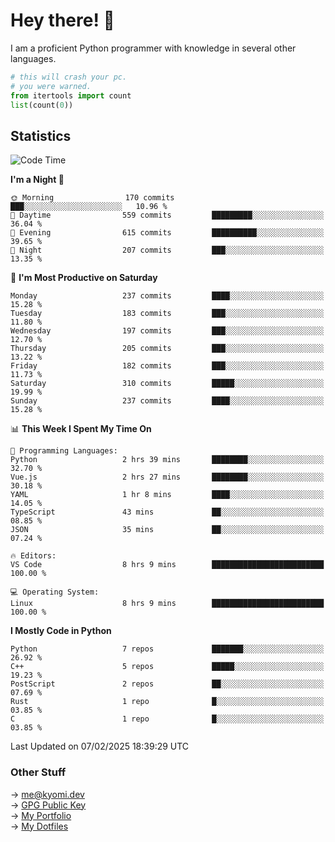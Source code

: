 # Hey there! 👋

I am a proficient Python programmer with knowledge in several other languages.

```py
# this will crash your pc.
# you were warned.
from itertools import count
list(count(0))
```

## Statistics
<!--START_SECTION:waka-->
![Code Time](http://img.shields.io/badge/Code%20Time-1%2C723%20hrs%2057%20mins-blue)

**I'm a Night 🦉** 

```text
🌞 Morning                170 commits         ███░░░░░░░░░░░░░░░░░░░░░░   10.96 % 
🌆 Daytime                559 commits         █████████░░░░░░░░░░░░░░░░   36.04 % 
🌃 Evening                615 commits         ██████████░░░░░░░░░░░░░░░   39.65 % 
🌙 Night                  207 commits         ███░░░░░░░░░░░░░░░░░░░░░░   13.35 % 
```
📅 **I'm Most Productive on Saturday** 

```text
Monday                   237 commits         ████░░░░░░░░░░░░░░░░░░░░░   15.28 % 
Tuesday                  183 commits         ███░░░░░░░░░░░░░░░░░░░░░░   11.80 % 
Wednesday                197 commits         ███░░░░░░░░░░░░░░░░░░░░░░   12.70 % 
Thursday                 205 commits         ███░░░░░░░░░░░░░░░░░░░░░░   13.22 % 
Friday                   182 commits         ███░░░░░░░░░░░░░░░░░░░░░░   11.73 % 
Saturday                 310 commits         █████░░░░░░░░░░░░░░░░░░░░   19.99 % 
Sunday                   237 commits         ████░░░░░░░░░░░░░░░░░░░░░   15.28 % 
```


📊 **This Week I Spent My Time On** 

```text
💬 Programming Languages: 
Python                   2 hrs 39 mins       ████████░░░░░░░░░░░░░░░░░   32.70 % 
Vue.js                   2 hrs 27 mins       ████████░░░░░░░░░░░░░░░░░   30.18 % 
YAML                     1 hr 8 mins         ████░░░░░░░░░░░░░░░░░░░░░   14.05 % 
TypeScript               43 mins             ██░░░░░░░░░░░░░░░░░░░░░░░   08.85 % 
JSON                     35 mins             ██░░░░░░░░░░░░░░░░░░░░░░░   07.24 % 

🔥 Editors: 
VS Code                  8 hrs 9 mins        █████████████████████████   100.00 % 

💻 Operating System: 
Linux                    8 hrs 9 mins        █████████████████████████   100.00 % 
```

**I Mostly Code in Python** 

```text
Python                   7 repos             ███████░░░░░░░░░░░░░░░░░░   26.92 % 
C++                      5 repos             █████░░░░░░░░░░░░░░░░░░░░   19.23 % 
PostScript               2 repos             ██░░░░░░░░░░░░░░░░░░░░░░░   07.69 % 
Rust                     1 repo              █░░░░░░░░░░░░░░░░░░░░░░░░   03.85 % 
C                        1 repo              █░░░░░░░░░░░░░░░░░░░░░░░░   03.85 % 
```




 Last Updated on 07/02/2025 18:39:29 UTC
<!--END_SECTION:waka-->

### Other Stuff

→ [me@kyomi.dev](mailto:me@kyomi.dev)\
→ [GPG Public Key](https://github.com/bitterteriyaki.gpg)\
→ [My Portfolio](https://kyomi.dev)\
→ [My Dotfiles](https://github.com/bitterteriyaki/dotfiles)
